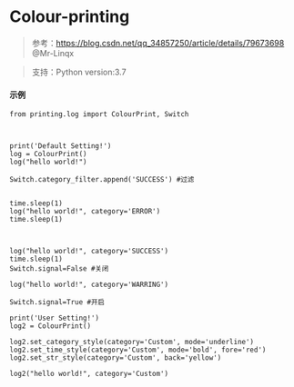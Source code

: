 # Colour-printing
> 参考：https://blog.csdn.net/qq_34857250/article/details/79673698    @Mr-Linqx

> 支持：Python version:3.7
#### 示例
```
from printing.log import ColourPrint, Switch



print('Default Setting!')
log = ColourPrint()
log("hello world!")

Switch.category_filter.append('SUCCESS') #过滤


time.sleep(1)
log("hello world!", category='ERROR')
time.sleep(1)



log("hello world!", category='SUCCESS')
time.sleep(1)
Switch.signal=False #关闭

log("hello world!", category='WARRING')

Switch.signal=True #开启

print('User Setting!')
log2 = ColourPrint()

log2.set_category_style(category='Custom', mode='underline')
log2.set_time_style(category='Custom', mode='bold', fore='red')
log2.set_str_style(category='Custom', back='yellow')

log2("hello world!", category='Custom')

```